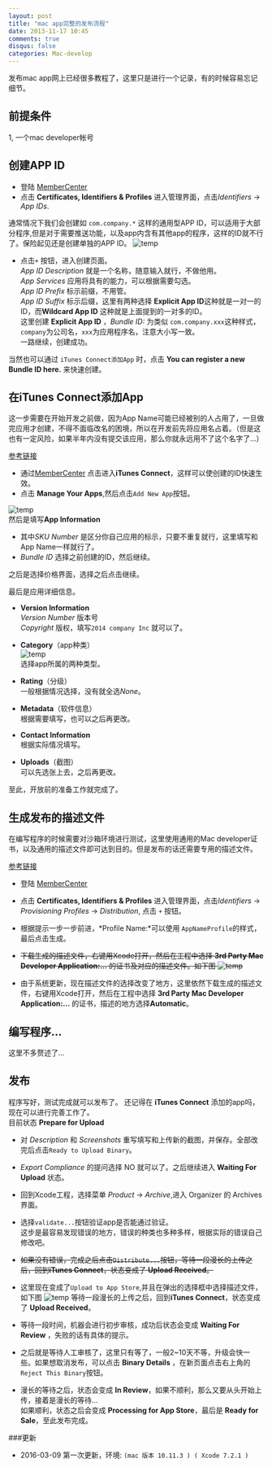 ```yaml
---
layout: post
title: "mac app完整的发布流程"
date: 2013-11-17 10:45
comments: true
disqus: false
categories: Mac-develop 
---
```

发布mac app网上已经很多教程了，这里只是进行一个记录，有的时候容易忘记细节。

## 前提条件
1, 一个mac developer帐号
<!-- more -->
## 创建APP ID
* 登陆 [MemberCenter](https://developer.apple.com/membercenter)
* 点击 **Certificates, Identifiers & Profiles** 进入管理界面，点击*Identifiers* -> *App IDs*.

通常情况下我们会创建如 `com.company.*` 这样的通用型APP ID，可以适用于大部分程序,但是对于需要推送功能，以及app内含有其他app的程序，这样的ID就不行了。保险起见还是创建单独的APP ID。
![temp](/images/2013/11/18/new_appid.png)    

* 点击`+` 按钮，进入创建页面。   
  *App ID Description* 就是一个名称，随意输入就行，不做他用。   
  *App Services* 应用将具有的能力，可以根据需要勾选。   
  *App ID Prefix* 标示前缀，不用管。   
  *App ID Suffix* 标示后缀，这里有两种选择 **Explicit App ID**这种就是一对一的ID，而**Wildcard App ID** 这种就是上面提到的一对多的ID。   
  这里创建 **Explicit App ID** ，*Bundle ID:* 为类似 `com.company.xxx`这种样式，`company`为公司名，`xxx`为应用程序名，注意大小写一致。   
 一路继续，创建成功。   
 
 当然也可以通过 `iTunes Connect添加App` 时，点击 **You can register a new Bundle ID here.** 来快速创建。
 
## 在iTunes Connect添加App
这一步需要在开始开发之前做，因为App Name可能已经被别的人占用了，一旦做完应用才创建，不得不面临改名的困境，所以在开发前先将应用名占着。（但是这也有一定风险，如果半年内没有提交该应用，那么你就永远用不了这个名字了...）   

[参考链接](http://my.oschina.net/joanfen/blog/133642)   

* 通过[MemberCenter](https://developer.apple.com/membercenter) 点击进入**iTunes Connect**，这样可以使创建的ID快速生效。   
* 点击 **Manage Your Apps**,然后点击`Add New App`按钮。

![temp](/images/2013/11/18/add_new_app.png)    
然后是填写**App Information**  
 
  * 其中*SKU Number* 是区分你自己应用的标示，只要不重复就行，这里填写和App Name一样就行了。   
  * *Bundle ID* 选择之前创建的ID，然后继续。
  
之后是选择价格界面，选择之后点击继续。   

 最后是应用详细信息。 
    
* **Version Information**   
   *Version Number*  版本号   
   *Copyright*  版权，填写`2014 company Inc` 就可以了。   
   
* **Category**（app种类）  
![temp](/images/2013/11/18/category.png)  
  选择app所属的两种类型。
  
* **Rating**（分级）   
  一般根据情况选择，没有就全选*None*。
  
* **Metadata**（软件信息）   
  根据需要填写，也可以之后再更改。
  
* **Contact Information**   
  根据实际情况填写。
  
* **Uploads**（截图）   
  可以先选张上去，之后再更改。

至此，开放前的准备工作就完成了。


## 生成发布的描述文件
在编写程序的时候需要对沙箱环境进行测试，这里使用通用的Mac developer证书，以及通用的描述文件即可达到目的。但是发布的话还需要专用的描述文件。

[参考链接](http://my.oschina.net/joanfen/blog/133624)    

* 登陆 [MemberCenter](https://developer.apple.com/membercenter)

* 点击 **Certificates, Identifiers & Profiles** 进入管理界面，点击*Identifiers* -> *Provisioning Profiles* -> *Distribution*, 点击 `+` 按钮。

* 根据提示一步一步前进，*Profile Name:*可以使用 `AppNameProfile`的样式，最后点击生成。

* ~~下载生成的描述文件，右键用Xcode打开，然后在工程中选择 **3rd Party Mac Developer Application:...** 的证书及对应的描述文件。如下图
![temp](/images/2013/11/18/code_sign.png)~~    

* 由于系统更新，现在描述文件的选择改变了地方，这里依然下载生成的描述文件，右键用Xcode打开，然后在工程中选择 **3rd Party Mac Developer Application:...** 的证书，描述的地方选择**Automatic**。

## 编写程序...
这里不多赘述了...

## 发布
程序写好，测试完成就可以发布了。
还记得在 **iTunes Connect** 添加的app吗，现在可以进行完善工作了。   
目前状态 **Prepare for Upload**

* 对 *Description* 和 *Screenshots* 重写填写和上传新的截图，并保存。全部改完后点击`Ready to Upload Binary`。

* *Export Compliance* 的提问选择 NO 就可以了。之后继续进入 **Waiting For Upload** 状态。

* 回到Xcode工程，选择菜单 *Product* -> *Archive*,进入 Organizer 的 Archives 界面。

* 选择`validate...`按钮验证app是否能通过验证。   
  这步是最容易发现错误的地方，错误的种类也多种多样，根据实际的错误自己修改吧。 
    
* ~~如果没有错误，完成之后点击`Distribute...`按钮，等待一段漫长的上传之后，回到**iTunes Connect**，状态变成了 **Upload Received**。~~

* 这里现在变成了`Upload to App Store`,并且在弹出的选择框中选择描述文件，如下图
![temp](/images/2015/03/09/upload_app.png)
等待一段漫长的上传之后，回到**iTunes Connect**，状态变成了 **Upload Received**。


* 等待一段时间，机器会进行初步审核，成功后状态会变成 **Waiting For Review** ，失败的话有具体的提示。

* 之后就是等待人工审核了，这里只有等了，一般2~10天不等，升级会快一些。如果想取消发布，可以点击 **Binary Details** ，在新页面点击右上角的 `Reject This Binary`按钮。

* 漫长的等待之后，状态会变成 **In Review**，如果不顺利，那么又要从头开始上传，接着是漫长的等待...   
  如果顺利，状态之后会变成 **Processing for App Store**，最后是 **Ready for Sale**，至此发布完成。


###更新
* 2016-03-09 第一次更新，环境: `(mac 版本 10.11.3 ) ( Xcode 7.2.1 )`
  


